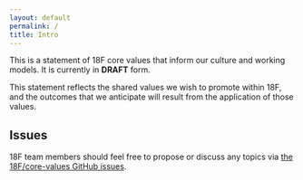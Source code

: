 ```yaml
---
layout: default
permalink: /
title: Intro
---
```

This is a statement of 18F core values that inform our culture and working
models. It is currently in **DRAFT** form.

This statement reflects the shared values we wish to promote within 18F, and
the outcomes that we anticipate will result from the application of those
values.

## Issues

18F team members should feel free to propose or discuss any topics via [the
18F/core-values GitHub issues](https://github.com/18F/core-values/issues).
